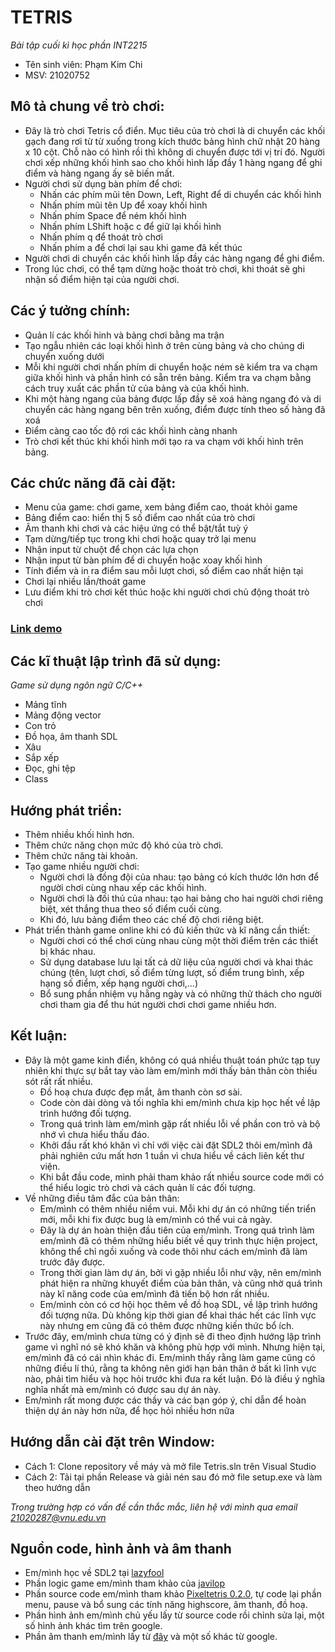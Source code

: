 # TETRIS
*Bài tập cuối kì học phần INT2215* 
- Tên sinh viên: Phạm Kim Chi
- MSV: 21020752
## Mô tả chung về trò chơi:
- Đây là trò chơi Tetris cổ điển. Mục tiêu của trò chơi là di chuyển các khối gạch đang rơi từ từ xuống trong kích thước bảng hình chữ nhật 20 hàng x 10 cột. Chỗ nào có hình rồi thì không di chuyển được tới vị trí đó. Người chơi xếp những khối hình sao cho khối hình lấp đầy 1 hàng ngang để ghi điểm và hàng ngang ấy sẽ biến mất.
- Người chơi sử dụng bàn phím để chơi:
  + Nhấn các phím mũi tên Down, Left, Right để di chuyển các khối hình
  + Nhấn phím mũi tên Up để xoay khối hình
  + Nhấn phím Space để ném khối hình
  + Nhấn phím LShift hoặc c để giữ lại khối hình
  + Nhấn phím q để thoát trò chơi
  + Nhấn phím a để chơi lại sau khi game đã kết thúc
- Người chơi di chuyển các khối hình lấp đầy các hàng ngang để ghi điểm.
- Trong lúc chơi, có thể tạm dừng hoặc thoát trò chơi, khi thoát sẽ ghi nhận số điểm hiện tại của người chơi.
## Các ý tưởng chính:
- Quản lí các khối hinh và bảng chơi bằng ma trận
- Tạo ngẫu nhiên các loại khối hình ở trên cùng bảng và cho chúng di chuyển xuống dưới
- Mỗi khi người chơi nhấn phím di chuyển hoặc ném sẽ kiểm tra va chạm giữa khối hình và phần hình có sẵn trên bảng. Kiểm tra va chạm bằng cách truy xuất các phần tử của bảng và của khối hình.
- Khi một hàng ngang của bảng được lấp đầy sẽ xoá hàng ngang đó và di chuyển các hàng ngang bên trên xuống, điểm được tính theo số hàng đã xoá
- Điểm càng cao tốc độ rơi các khối hình càng nhanh
- Trò chơi kết thúc khi khối hình mới tạo ra va chạm với khối hình trên bảng.
## Các chức năng đã cài đặt:
- Menu của game: chơi game, xem bảng điểm cao, thoát khỏi game
- Bảng điểm cao: hiển thị 5 số điểm cao nhất của trò chơi
- Âm thanh khi chơi và các hiệu ứng có thể bật/tắt tuỳ ý
- Tạm dừng/tiếp tục trong khi chơi hoặc quay trở lại menu
- Nhận input từ chuột để chọn các lựa chọn
- Nhận input từ bàn phím để di chuyển hoặc xoay khối hình
- Tính điểm và in ra điểm sau mỗi lượt chơi, số điểm cao nhất hiện tại
- Chơi lại nhiều lần/thoát game
- Lưu điểm khi trò chơi kết thúc hoặc khi người chơi chủ động thoát trò chơi
### [Link demo](https://youtu.be/w9TxHudA7ww)
## Các kĩ thuật lập trình đã sử dụng:
*Game sử dụng ngôn ngữ C/C++*
- Mảng tĩnh
- Mảng động vector
- Con trỏ
- Đồ họa, âm thanh SDL
- Xâu
- Sắp xếp
- Đọc, ghi tệp
- Class

## Hướng phát triển:
- Thêm nhiều khối hình hơn.
- Thêm chức năng chọn mức độ khó của trò chơi.
- Thêm chức năng tài khoản.
- Tạo game nhiều người chơi:
  + Người chơi là đồng đội của nhau: tạo bảng có kích thước lớn hơn để người chơi cùng nhau xếp các khối hình.
  + Người chơi là đối thủ của nhau: tạo hai bảng cho hai người chơi riêng biệt, xét thắng thua theo số điểm cuối cùng.
  + Khi đó, lưu bảng điểm theo các chế độ chơi riêng biệt.
- Phát triển thành game online khi có đủ kiến thức và kĩ năng cần thiết:
  + Người chơi có thể chơi cùng nhau cùng một thời điểm trên các thiết bị khác nhau.
  + Sử dụng database lưu lại tất cả dữ liệu của người chơi và khai thác chúng (tên, lượt chơi, số điểm từng lượt, số điểm trung bình, xếp hạng số điểm, xếp hạng người chơi,...)
  + Bổ sung phần nhiệm vụ hằng ngày và có những thử thách cho người chơi tham gia để thu hút người chơi chơi game nhiều hơn.

## Kết luận:
- Đây là một game kinh điển, không có quá nhiều thuật toán phức tạp tuy nhiên khi thực sự bắt tay vào làm em/mình mới thấy bản thân còn thiếu sót rất rất nhiều.
  + Đồ hoạ chưa được đẹp mắt, âm thanh còn sơ sài.
  + Code còn dài dòng và tối nghĩa khi em/mình chưa kịp học hết về lập trình hướng đối tượng.
  + Trong quá trình làm em/mình gặp rất nhiều lỗi về phần con trỏ và bộ nhớ vì chưa hiểu thấu đáo.
  + Khởi đầu rất khó khăn vì chỉ với việc cài đặt SDL2 thôi em/mình đã phải nghiên cứu mất hơn 1 tuần vì chưa hiểu về cách liên kết thư viện.
  + Khi bắt đầu code, mình phải tham khảo rất nhiều source code mới có thể hiểu logic trò chơi và cách quản lí các đối tượng.
- Về những điều tâm đắc của bản thân:
  + Em/mình có thêm nhiều niềm vui. Mỗi khi dự án có những tiến triển mới, mỗi khi fix được bug là em/mình có thể vui cả ngày.
  + Đây là dự án hoàn thiện đầu tiên của em/mình. Trong quá trình làm em/mình đã có thêm những hiểu biết về quy trình thực hiện project, không thể chỉ ngồi xuống và code thôi như cách em/mình đã làm trước đây được.
  + Trong thời gian làm dự án, bởi vì gặp nhiều lỗi như vậy, nên em/mình phát hiện ra những khuyết điểm của bản thân, và cũng nhờ quá trình này kĩ năng code của em/mình đã tiến bộ hơn rất nhiều.
  + Em/mình còn có cơ hội học thêm về đồ hoạ SDL, về lập trình hướng đối tượng nữa. Dù không kịp thời gian để khai thác hết các lĩnh vực này nhưng em cũng đã có thêm được những kiến thức bổ ích.
- Trước đây, em/mình chưa từng có ý định sẽ đi theo định hướng lập trình game vì nghĩ nó sẽ khó khăn và không phù hợp với mình. Nhưng hiện tại, em/mình đã có cái nhìn khác đi. Em/mình thấy rằng làm game cũng có những điều lí thú, rằng ta không nên giới hạn bản thân ở bất kì lĩnh vực nào, phải tìm hiểu và học hỏi trước khi đưa ra kết luận. Đó là điều ý nghĩa nghĩa nhất mà em/mình có được sau dự án này.
- Em/mình rất mong được các thầy và các bạn góp ý, chỉ dẫn để hoàn thiện dự án này hơn nữa, để học hỏi nhiều hơn nữa

## Hướng dẫn cài đặt trên Window:
- Cách 1: Clone repository về máy và mở file Tetris.sln trên Visual Studio
- Cách 2: Tải tại phần Release và giải nén sau đó mở file setup.exe và làm theo hướng dẫn

*Trong trường hợp có vấn đề cần thắc mắc, liên hệ với mình qua email 21020287@vnu.edu.vn*

## Nguồn code, hình ảnh và âm thanh
 - Em/mình học về SDL2 tại [lazyfool](https://lazyfoo.net/tutorials/SDL/)
 - Phần logic game em/mình tham khảo của [javilop](https://javilop.com/gamedev/tetris-tutorial-in-c-platform-independent-focused-in-game-logic-for-beginners/)
 - Phần source code em/mình tham khảo [Pixeltetris 0.2.0](https://github.com/jumpmanmv/pixeltetris/releases), tự code lại phần menu, pause và bổ sung các tính năng highscore, âm thanh, đồ hoạ.
 - Phần hình ảnh em/mình chủ yếu lấy từ source code rồi chỉnh sửa lại, một số hình ảnh khác tìm trên google.
 - Phần âm thanh em/mình lấy từ [đây](https://lazyfoo.net/tutorials/SDL/21_sound_effects_and_music/index.php) và một số khác từ google.
